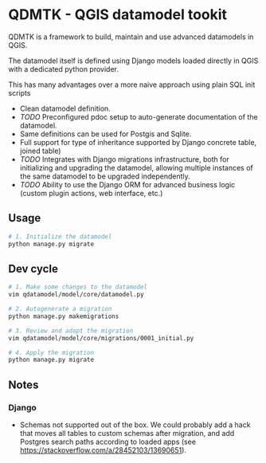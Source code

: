 # QDMTK - QGIS datamodel tookit

QDMTK is a framework to build, maintain and use advanced datamodels in QGIS.

The datamodel itself is defined using Django models loaded directly in QGIS with a dedicated python provider.

This has many advantages over a more naive approach using plain SQL init scripts
- Clean datamodel definition.
- *TODO* Preconfigured pdoc setup to auto-generate documentation of the datamodel.
- Same definitions can be used for Postgis and Sqlite.
- Full support for type of inheritance supported by Django concrete table, joined table)
- *TODO* Integrates with Django migrations infrastructure, both for initializing and upgrading the datamodel, allowing multiple instances of the same datamodel to be upgraded independently.
- *TODO* Ability to use the Django ORM for advanced business logic (custom plugin actions, web interface, etc.)

## Usage

```bash
# 1. Initialize the datamodel
python manage.py migrate

```

## Dev cycle

```bash
# 1. Make some changes to the datamodel
vim qdatamodel/model/core/datamodel.py

# 2. Autogenerate a migration
python manage.py makemigrations

# 3. Review and adapt the migration
vim qdatamodel/model/core/migrations/0001_initial.py

# 4. Apply the migration
python manage.py migrate
```


## Notes

### Django

- Schemas not supported out of the box. We could probably add a hack that moves all tables to custom schemas after migration, and add Postgres search paths according to loaded apps (see https://stackoverflow.com/a/28452103/13690651).
